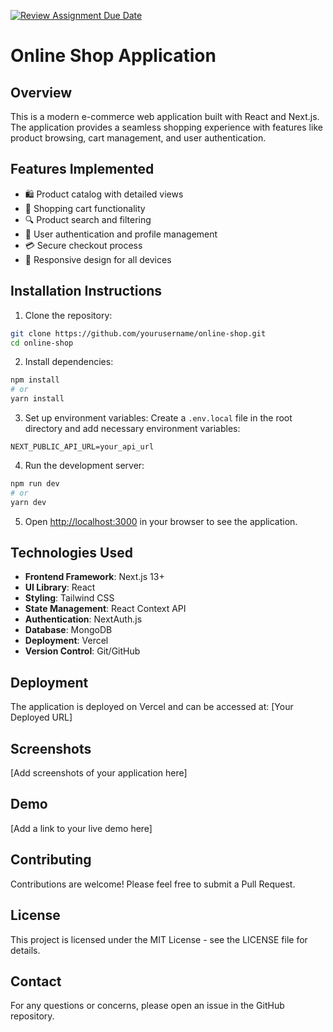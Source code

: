 [![Review Assignment Due Date](https://classroom.github.com/assets/deadline-readme-button-22041afd0340ce965d47ae6ef1cefeee28c7c493a6346c4f15d667ab976d596c.svg)](https://classroom.github.com/a/T9rhZbfg)

# Online Shop Application

## Overview
This is a modern e-commerce web application built with React and Next.js. The application provides a seamless shopping experience with features like product browsing, cart management, and user authentication.

## Features Implemented
- 🛍️ Product catalog with detailed views
- 🛒 Shopping cart functionality
- 🔍 Product search and filtering
- 👤 User authentication and profile management
- 💳 Secure checkout process
- 📱 Responsive design for all devices

## Installation Instructions

1. Clone the repository:
```bash
git clone https://github.com/yourusername/online-shop.git
cd online-shop
```

2. Install dependencies:
```bash
npm install
# or
yarn install
```

3. Set up environment variables:
Create a `.env.local` file in the root directory and add necessary environment variables:
```env
NEXT_PUBLIC_API_URL=your_api_url
```

4. Run the development server:
```bash
npm run dev
# or
yarn dev
```

5. Open [http://localhost:3000](http://localhost:3000) in your browser to see the application.

## Technologies Used
- **Frontend Framework**: Next.js 13+
- **UI Library**: React
- **Styling**: Tailwind CSS
- **State Management**: React Context API
- **Authentication**: NextAuth.js
- **Database**: MongoDB
- **Deployment**: Vercel
- **Version Control**: Git/GitHub

## Deployment
The application is deployed on Vercel and can be accessed at: [Your Deployed URL]

## Screenshots
[Add screenshots of your application here]

## Demo
[Add a link to your live demo here]

## Contributing
Contributions are welcome! Please feel free to submit a Pull Request.

## License
This project is licensed under the MIT License - see the LICENSE file for details.

## Contact
For any questions or concerns, please open an issue in the GitHub repository.
